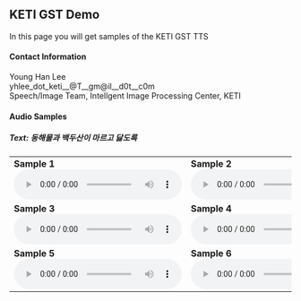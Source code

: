 ## KETI GST Demo ##


In this page you will get samples of the KETI GST TTS

#### Contact Information
Young Han Lee<br/>
yhlee_dot_keti__@T__gm@il__d0t__c0m<br/>
Speech/Image Team, Intellgent Image Processing Center, KETI <br/>

#### Audio Samples

##### Text: 동해물과 백두산이 마르고 닳도록
 <table>
  <tr>
    <td><b>Sample 1</b><br/><audio controls><source src="samples/keti_gst/ref_KETI000038.wav"></audio></td>
    <td><b>Sample 2</b><br/><audio controls><source src="samples/keti_gst/ref_KETI000328.wav"></audio></td>
 </tr>
 <tr>
    <td><b>Sample 3</b><br/><audio controls><source src="samples/keti_gst/ref_KETIC40423.wav"></audio></td>
    <td><b>Sample 4</b><br/><audio controls><source src="samples/keti_gst/ref_KETIN21186.wav"></audio></td>
  </tr>
 <tr>
    <td><b>Sample 5</b><br/><audio controls><source src="samples/keti_gst/ref_LJ022.wav"></audio></td>
    <td><b>Sample 6</b><br/><audio controls><source src="samples/keti_gst/ref_LJ030.wav"></audio></td>
  </tr>
</table>
